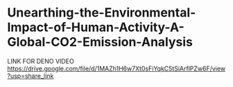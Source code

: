 # Unearthing-the-Environmental-Impact-of-Human-Activity-A-Global-CO2-Emission-Analysis
LINK FOR DENO VIDEO
https://drive.google.com/file/d/1MAZh1H6w7Xt0sFiYqkC5tSiArflPZw6F/view?usp=share_link
